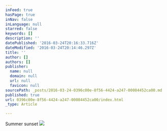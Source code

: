 ```yaml
---
inFeed: true
hasPage: true
inNav: false
inLanguage: null
starred: false
keywords: []
description: ''
datePublished: '2016-03-24T20:16:33.716Z'
dateModified: '2016-03-24T20:14:46.297Z'
title: ''
author: []
authors: []
publisher:
  name: null
  domain: null
  url: null
  favicon: null
sourcePath: _posts/2016-03-24-0396c00e-8f56-4424-a247-00084452ca00.md
published: true
url: 0396c00e-8f56-4424-a247-00084452ca00/index.html
_type: Article

---
```

Summer sunset
![](https://the-grid-user-content.s3-us-west-2.amazonaws.com/823778ae-463d-4bce-976e-78b8aeb6ed49.jpg)